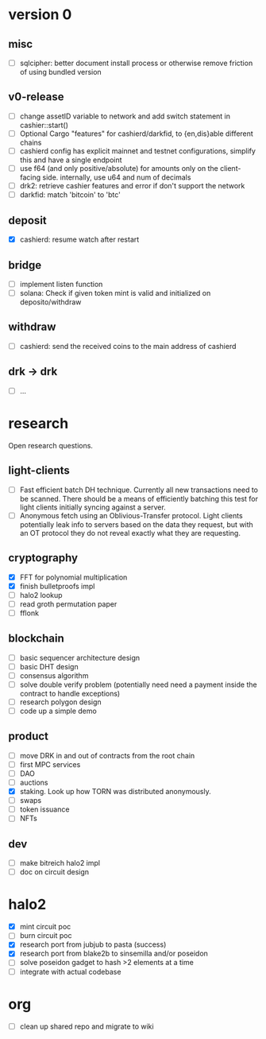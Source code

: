 # version 0

## misc

- [ ] sqlcipher: better document install process or otherwise remove friction of using bundled version

## v0-release

- [ ] change assetID variable to network and add switch statement in cashier::start()
- [ ] Optional Cargo "features" for cashierd/darkfid, to {en,dis}able different chains
- [ ] cashierd config has explicit mainnet and testnet configurations, simplify this and have a single endpoint
- [ ] use f64 (and only positive/absolute) for amounts only on the client-facing side. internally, use u64 and num of decimals
- [ ] drk2: retrieve cashier features and error if don't support the network
- [ ] darkfid: match 'bitcoin' to 'btc'

## deposit

- [X] cashierd: resume watch after restart

## bridge

- [ ] implement listen function
- [ ] solana: Check if given token mint is valid and initialized on deposito/withdraw

## withdraw

- [ ] cashierd: send the received coins to the main address of cashierd

## drk -> drk

- [ ] ...

# research

Open research questions.

## light-clients

- [ ] Fast efficient batch DH technique. Currently all new transactions need to be scanned. There should be a means of efficiently batching this test for light clients initially syncing against a server.
- [ ] Anonymous fetch using an Oblivious-Transfer protocol. Light clients potentially leak info to servers based on the data they request, but with an OT protocol they do not reveal exactly what they are requesting.

## cryptography

- [x] FFT for polynomial multiplication
- [x] finish bulletproofs impl
- [ ] halo2 lookup
- [ ] read groth permutation paper
- [ ] fflonk

## blockchain

- [ ] basic sequencer architecture design
- [ ] basic DHT design
- [ ] consensus algorithm
- [ ] solve double verify problem (potentially need need a payment inside the contract to handle exceptions)
- [ ] research polygon design
- [ ] code up a simple demo

## product

- [ ] move DRK in and out of contracts from the root chain
- [ ] first MPC services
- [ ] DAO
- [ ] auctions
- [x] staking. Look up how TORN was distributed anonymously.
- [ ] swaps
- [ ] token issuance
- [ ] NFTs

## dev

- [ ] make bitreich halo2 impl
- [ ] doc on circuit design

# halo2

- [x] mint circuit poc
- [ ] burn circuit poc
- [x] research port from jubjub to pasta (success)
- [x] research port from blake2b to sinsemilla and/or poseidon
- [ ] solve poseidon gadget to hash >2 elements at a time
- [ ] integrate with actual codebase

# org

- [ ] clean up shared repo and migrate to wiki
